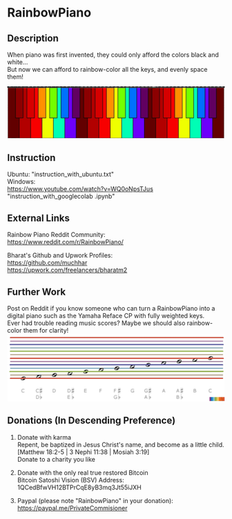 # RainbowPiano 

## Description
When piano was first invented, they could only afford the colors black and white...  
But now we can afford to rainbow-color all the keys, and evenly space them!  

![](images_github/EvenlySpacedKeys_AllColored.jpg)  

## Instruction
Ubuntu: "instruction_with_ubuntu.txt"  
Windows:  
https://www.youtube.com/watch?v=WQ0oNpsTJus  
"instruction_with_googlecolab .ipynb"  

## External Links
Rainbow Piano Reddit Community:  
https://www.reddit.com/r/RainbowPiano/  
  
Bharat's Github and Upwork Profiles:  
https://github.com/muchhar  
https://upwork.com/freelancers/bharatm2  

## Further Work
Post on Reddit if you know someone who can turn a RainbowPiano into a digital piano such as the Yamaha Reface CP with fully weighted keys.  
Ever had trouble reading music scores? Maybe we should also rainbow-color them for clarity!  
![](images_github/Rainbow6Notation_2.jpg)  
  
## Donations (In Descending Preference)
1. Donate with karma  
Repent​, be baptize​d in Jesus Christ's name, and become as a little child. [Matthew 18:2-5 | 3 Nephi 11:38 | Mosiah 3:19]  
Donate to a charity you like  

3. Donate with the only real true restored Bitcoin  
Bitcoin Satoshi Vision (BSV) Address: 1QCedBfwVH12BTPrCqE8yB3mq3Jt55iJXH  
  
4. Paypal (please note "RainbowPiano" in your donation):  
https://paypal.me/PrivateCommisioner
